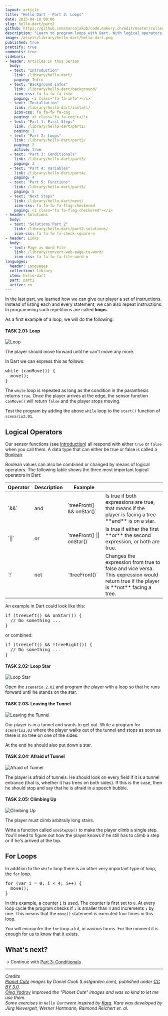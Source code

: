 ```yaml
---
layout: article
title: "Hello Dart - Part 2: Loops"
date: 2015-04-18 00:00
slug: hello-dart/part2
github: https://github.com/marcojakob/code.makery.ch/edit/master/collections/library/hello-dart-en-part2.md
description: "Learn to program loops with Dart. With logical operators we control the program flow."
image: /assets/library/hello-dart/hello-dart.png
published: true
prettify: true
comments: true
sidebars:
- header: Articles in this Series
  body:
  - text: "Introduction"
    link: /library/hello-dart/
    paging: Intro
  - text: "Background Infos"
    link: /library/hello-dart/background/
    icon-css: fa fa-fw fa-info
    paging: <i class="fa fa-info"></i>
  - text: "Installation"
    link: /library/hello-dart/install/
    icon-css: fa fa-fw fa-cog
    paging: <i class="fa fa-cog"></i>
  - text: "Part 1: First Steps"
    link: /library/hello-dart/part1/
    paging: 1
  - text: "Part 2: Loops"
    link: /library/hello-dart/part2/
    paging: 2
    active: true
  - text: "Part 3: Conditionals"
    link: /library/hello-dart/part3/
    paging: 3
  - text: "Part 4: Variables"
    link: /library/hello-dart/part4/
    paging: 4
  - text: "Part 5: Functions"
    link: /library/hello-dart/part5/
    paging: 5
  - text: "Next Steps"
    link: /library/hello-dart/next/
    icon-css: fa fa-fw fa-flag-checkered
    paging: <i class="fa fa-flag-checkered"></i>
- header: Solutions
  body:
  - text: "Solutions Part 2"
    link: /library/hello-dart/part2-solutions/
    icon-css: fa fa-fw fa-check-square-o
- header: Links
  body:
  - text: Page as Word File
    link: /library/convert-web-page-to-word/
    icon-css: fa fa-fw fa-file-word-o
languages:
  header: Languages
  collection: library
  item: hello-dart
  part: part2
  active: en
---
```


In the last part, we learned how we can give our player a set of instructions. Instead of listing each and every statement, we can also repeat instructions. In programming such repetitions are called **loops**.

As a first example of a loop, we will do the following:


#### <i class="fa fa-rocket mg-t"></i> TASK 2.01: Loop

![Loop](/assets/library/hello-dart/part2/loop.png)

The player should move forward until he can't move any more.

In Dart we can express this as follows:

<pre class="prettyprint lang-dart">
while (canMove()) {
  move();
}
</pre>

The `while` loop is repeated as long as the condition in the paranthesis returns `true`. Once the player arrives at the edge, the sensor function `canMove()` will return `false` and the player stops moving.

Test the program by adding the above `while` loop to the `start()` function of `scenario2.01`.


## Logical Operators

Our sensor functions (see [Introduction](/library/hello-dart/#sensors)) all respond with either `true` or `false` when you call them. A data type that can either be true or false is called a [Boolean](http://en.wikipedia.org/wiki/Boolean_data_type).

Boolean values can also be combined or changed by means of logical operators. The following table shows the three most important logical operators in Dart:

<table class="table">
  <thead>
    <tr>
      <th>Operator</th>
      <th>Description</th>
      <th>Example</th>
      <th></th>
    </tr>
  </thead>
  <tbody>
    <tr>
      <td>`&&`</td>
      <td>and</td>
      <td>`treeFront() && onStar()`</td>
      <td>Is true if both expressions are true, that means if the player is facing a tree **and** is on a star.</td>
    </tr>
    <tr>
      <td>`||`</td>
      <td>or</td>
      <td>`treeFront() || onStar()`</td>
      <td>Is true if either the first **or** the second expression, or both are true.</td>
    </tr>
    <tr>
      <td>`!`</td>
      <td>not</td>
      <td>`!treeFront()`</td>
      <td>Changes the expression from true to false and vice versa. This expression would return true if the player is **not** facing a tree.</td>
    </tr>
  </tbody>
</table>

An example in Dart could look like this:

<pre class="prettyprint lang-dart">
if (treeLeft() && onStar()) {
  // Do something ...
}
</pre>

or combined:

<pre class="prettyprint lang-dart">
if (treeLeft() && !treeRight()) {
  // Do something ...
}
</pre>


#### <i class="fa fa-rocket mg-t"></i> TASK 2.02: Loop Star

![Loop Star](/assets/library/hello-dart/part2/loop-star.png)

Open the `scenario 2.02` and program the player with a loop so that he runs forward until he stands on the star.


#### <i class="fa fa-rocket mg-t"></i> TASK 2.03: Leaving the Tunnel

![Leaving the Tunnel](/assets/library/hello-dart/part2/leaving-the-tunnel.png)

Our player is in a tunnel and wants to get out. Write a program for `scenario2.03` where the player walks out of the tunnel and stops as soon as there is no tree on one of the sides.

At the end he should also put down a star.


#### <i class="fa fa-rocket mg-t"></i> TASK 2.04: Afraid of Tunnel

![Afraid of Tunnel](/assets/library/hello-dart/part2/afraid-of-tunnel.png)

The player is afraid of tunnels. He should look on every field if it is a tunnel entrance (that is, whether it has trees on both sides). If this is the case, then he should stop and say that he is afraid in a speech bubble.


#### <i class="fa fa-rocket mg-t"></i> TASK 2.05: Climbing Up

![Climbing Up](/assets/library/hello-dart/part2/climbing-up.png)

The player must climb arbitraily long stairs.

Write a function called `oneStepUp()` to make the player climb a single step. You'll need to figure out how the player knows if he still has to climb a step or if he's arrived at the top.



## For Loops

In addition to the `while` loop there is an other very important type of loop, the `for` loop.

<pre class="prettyprint lang-dart">
for (var i = 0; i &lt; 4; i++) {
  move();
}
</pre>

In this example, a counter `i` is used. The counter is first set to `0`. At every loop cycle the program checks if `i` is smaller than `4` and increments `i` by one. This means that the `move()` statement is executed four times in this loop.

You will encounter the `for` loop a lot, in various forms. For the moment it is enough for us to know that it exists.


## What's next?

&rarr; Continue with [Part 3: Conditionals](/library/hello-dart/part3/)


***

*Credits*<br>
<em class="small">
  [Planet Cute](http://www.lostgarden.com/2007/05/dancs-miraculously-flexible-game.html) images by Daniel Cook (Lostgarden.com), published under [CC BY 3.0](http://creativecommons.org/licenses/by/3.0/us/).<br>
[Oleg Yadrov](https://www.linkedin.com/in/olegyadrov) improved the "Planet Cute" images and was so kind to let me use them.<br>
Some exercises in `Hello Dart`were inspired by [Kara](http://www.swisseduc.ch/compscience/karatojava/javakara/). Kara was developed by Jürg Nievergelt, Werner Hartmann, Raimond Reichert et. al.
</em>
